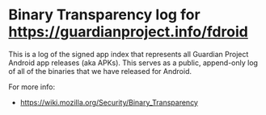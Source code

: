 
# Binary Transparency log for https://guardianproject.info/fdroid

This is a log of the signed app index that represents all Guardian
Project Android app releases (aka APKs).  This serves as a public,
append-only log of all of the binaries that we have released for
Android.

For more info:
* https://wiki.mozilla.org/Security/Binary_Transparency
